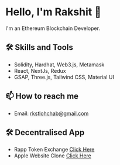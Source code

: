# Hello, I'm Rakshit 👋

I'm an Ethereum Blockchain Developer.

## 🛠️ Skills and Tools

- Solidity, Hardhat, Web3.js, Metamask
- React, NextJs, Redux
- GSAP, Three.js, Tailwind CSS, Material UI


## 📫 How to reach me

- Email: rkstlohchab@gmail.com

## 🛠️ Decentralised App

- Rapp Token Exchange [Click Here](https://soft-glade-2476.on.fleek.co/)
- Apple Website Clone [Click Here](https://rkstlohchab.github.io/apple-clone/)

